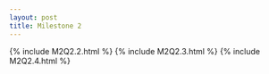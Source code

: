 ```yaml
---
layout: post
title: Milestone 2
---
```


{% include M2Q2.2.html %}
{% include M2Q2.3.html %}
{% include M2Q2.4.html %}

